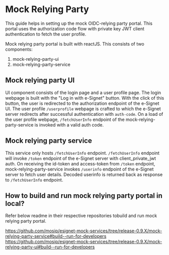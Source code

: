 # Mock Relying Party

This guide helps in setting up the mock OIDC-relying party portal. This portal uses the authorization code flow with private key JWT client authentication to fetch the user profile.

Mock relying party portal is built with reactJS. This consists of two components:

1. mock-relying-party-ui
2. mock-relying-party-service

## Mock relying party UI

UI component consists of the login page and a user profile page. The login webpage is built with the "Log in with e-Signet" button. With the click of this button, the user is redirected to the authorization endpoint of the e-Signet UI. The user profile `/userprofile` webpage is crafted to which the e-Signet server redirects after successful authentication with `auth-code`. On a load of the user profile webpage, `/fetchUserInfo` endpoint of the mock-relying-party-service is invoked with a valid auth code.


## Mock relying party service

This service only hosts `/fetchUserInfo` endpoint. `/fetchUserInfo` endpoint will invoke `/token` endpoint of the e-Signet server with client_private_jwt auth. On receiving the id-token and access-token from `/token` endpoint, mock-relying-party-service invokes `/userinfo` endpoint of the e-Signet server to fetch user details. Decoded userinfo is returned back as response to `/fetchUserInfo` endpoint.


## How to build and run mock relying party portal in local?

Refer below readme in their respective repositories tobuild and run mock relying party portal.

https://github.com/mosip/esignet-mock-services/tree/release-0.9.X/mock-relying-party-service#build--run-for-developers
https://github.com/mosip/esignet-mock-services/tree/release-0.9.X/mock-relying-party-ui#build--run-for-developers